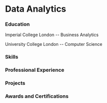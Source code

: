 # Data Analytics

### Education

Imperial College London -- Business Analytics

University College London -- Computer Science

### Skills

### Professional Experience

### Projects

### Awards and Certifications
